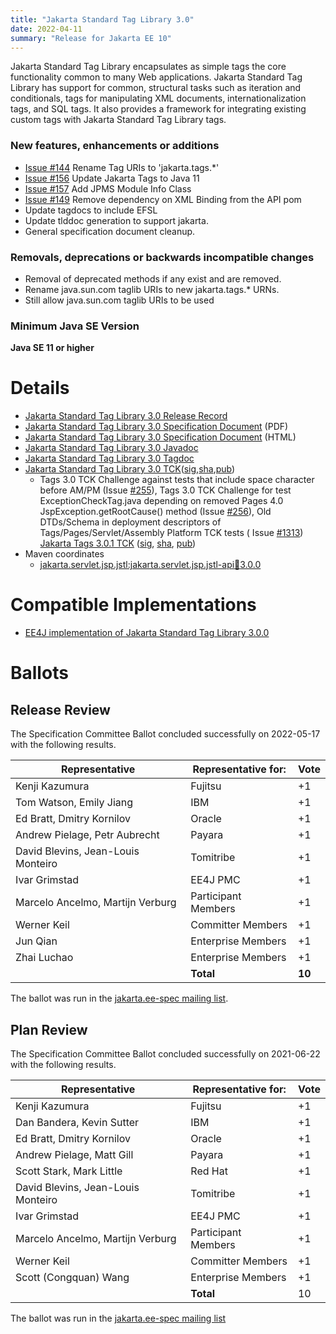 ```yaml
---
title: "Jakarta Standard Tag Library 3.0"
date: 2022-04-11
summary: "Release for Jakarta EE 10"
---
```

Jakarta Standard Tag Library encapsulates as simple tags the core functionality common to many Web applications.
Jakarta Standard Tag Library has support for common, structural tasks such as iteration and conditionals, tags
for manipulating XML documents, internationalization tags, and SQL tags. It also provides a framework for integrating
existing custom tags with Jakarta Standard Tag Library tags.

### New features, enhancements or additions
<!-- List here -->
* [Issue #144](https://github.com/eclipse-ee4j/jstl-api/issues/144) Rename Tag URIs to 'jakarta.tags.*'
* [Issue #156](https://github.com/eclipse-ee4j/jstl-api/issues/156) Update Jakarta Tags to Java 11
* [Issue #157](https://github.com/eclipse-ee4j/jstl-api/issues/157) Add JPMS Module Info Class
* [Issue #149](https://github.com/eclipse-ee4j/jstl-api/issues/149) Remove dependency on XML Binding from the API pom
* Update tagdocs to include EFSL
* Update tlddoc generation to support jakarta.
* General specification document cleanup.

### Removals, deprecations or backwards incompatible changes
<!-- List here -->
* Removal of deprecated methods if any exist and are removed.
* Rename java.sun.com taglib URIs to new jakarta.tags.\* URNs.
* Still allow java.sun.com taglib URIs to be used

### Minimum Java SE Version
<!-- Specify the minimum required Java SE version for this specification -->
**Java SE 11 or higher**

# Details

* [Jakarta Standard Tag Library 3.0 Release Record](https://projects.eclipse.org/projects/ee4j.jstl/releases/3.0.0)
* [Jakarta Standard Tag Library 3.0 Specification Document](./jakarta-tags-spec-3.0.pdf) (PDF)
* [Jakarta Standard Tag Library 3.0 Specification Document](./jakarta-tags-spec-3.0.html) (HTML)
* [Jakarta Standard Tag Library 3.0 Javadoc](./apidocs)
* [Jakarta Standard Tag Library 3.0 Tagdoc](./tagdocs)
* [Jakarta Standard Tag Library 3.0 TCK](https://download.eclipse.org/jakartaee/tags/3.0/jakarta-tags-tck-3.0.0.zip)([sig](https://download.eclipse.org/jakartaee/tags/3.0/jakarta-tags-tck-3.0.0.zip.sig),[sha](https://download.eclipse.org/jakartaee/tags/3.0/jakarta-tags-tck-3.0.0.zip.sha256),[pub](https://jakarta.ee/specifications/jakartaee-spec-committee.pub))
   * Tags 3.0 TCK Challenge against tests that include space character before AM/PM (Issue [#255](https://github.com/jakartaee/tags/issues/255)), Tags 3.0 TCK Challenge for test ExceptionCheckTag.java depending on removed Pages 4.0 JspException.getRootCause() method (Issue [#256](https://github.com/jakartaee/tags/issues/256)), Old DTDs/Schema in deployment descriptors of Tags/Pages/Servlet/Assembly Platform TCK tests ( Issue [#1313](https://github.com/jakartaee/platform-tck/issues/1313))   [Jakarta Tags 3.0.1 TCK](https://download.eclipse.org/jakartaee/tags/3.0/jakarta-tags-tck-3.0.1.zip)  ([sig](https://download.eclipse.org/jakartaee/tags/3.0/jakarta-tags-tck-3.0.1.zip.sig),  [sha](https://download.eclipse.org/jakartaee/tags/3.0/jakarta-tags-tck-3.0.1.zip.sha256),  [pub](https://jakarta.ee/specifications/jakartaee-spec-committee.pub))
* Maven coordinates
  * [jakarta.servlet.jsp.jstl:jakarta.servlet.jsp.jstl-api:jar:3.0.0](https://search.maven.org/artifact/jakarta.servlet.jsp.jstl/jakarta.servlet.jsp.jstl-api/3.0.0/jar)

# Compatible Implementations
* [EE4J implementation of Jakarta Standard Tag Library 3.0.0](https://github.com/eclipse-ee4j/jstl-api/releases/tag/3.0.0-IMPL-RELEASE)

# Ballots

## Release Review

The Specification Committee Ballot concluded successfully on 2022-05-17 with the following results.

| Representative                                 | Representative for: | Vote    |
|------------------------------------------------|---------------------|---------|
| Kenji Kazumura                                 | Fujitsu             |    +1   |
| Tom Watson, Emily Jiang                        | IBM                 |    +1   |
| Ed Bratt, Dmitry Kornilov                      | Oracle              |    +1   |
| Andrew Pielage, Petr Aubrecht                  | Payara              |    +1   |
| David Blevins, Jean-Louis Monteiro             | Tomitribe           |    +1   |
| Ivar Grimstad                                  | EE4J PMC            |    +1   |
| Marcelo Ancelmo, Martijn Verburg               | Participant Members |    +1   |
| Werner Keil                                    | Committer Members   |    +1   |
| Jun Qian                                       | Enterprise Members  |    +1   |
| Zhai Luchao                                    | Enterprise Members  |    +1   |
|                                                | **Total**           |  **10**  |

The ballot was run in the [jakarta.ee-spec mailing list](https://www.eclipse.org/lists/jakarta.ee-spec/msg02422.html).

## Plan Review

The Specification Committee Ballot concluded successfully on 2021-06-22 with the following results.

 | Representative                     | Representative for: |  Vote  |
 |------------------------------------|---------------------|--------|
 | Kenji Kazumura                     | Fujitsu             |  +1    |
 | Dan Bandera, Kevin Sutter          | IBM                 |  +1    |
 | Ed Bratt, Dmitry Kornilov          | Oracle              |  +1    |
 | Andrew Pielage, Matt Gill          | Payara              |  +1    |
 | Scott Stark, Mark Little           | Red Hat             |  +1    |
 | David Blevins, Jean-Louis Monteiro | Tomitribe           |  +1    |
 | Ivar Grimstad                      | EE4J PMC            |  +1    |
 | Marcelo Ancelmo, Martijn Verburg   | Participant Members |  +1    |
 | Werner Keil                        | Committer Members   |  +1    |
 | Scott (Congquan) Wang              | Enterprise Members  |  +1    |
 |                                    | **Total**           |  10 |

 The ballot was run in the [jakarta.ee-spec mailing list](https://www.eclipse.org/lists/jakarta.ee-spec/msg01868.html)
